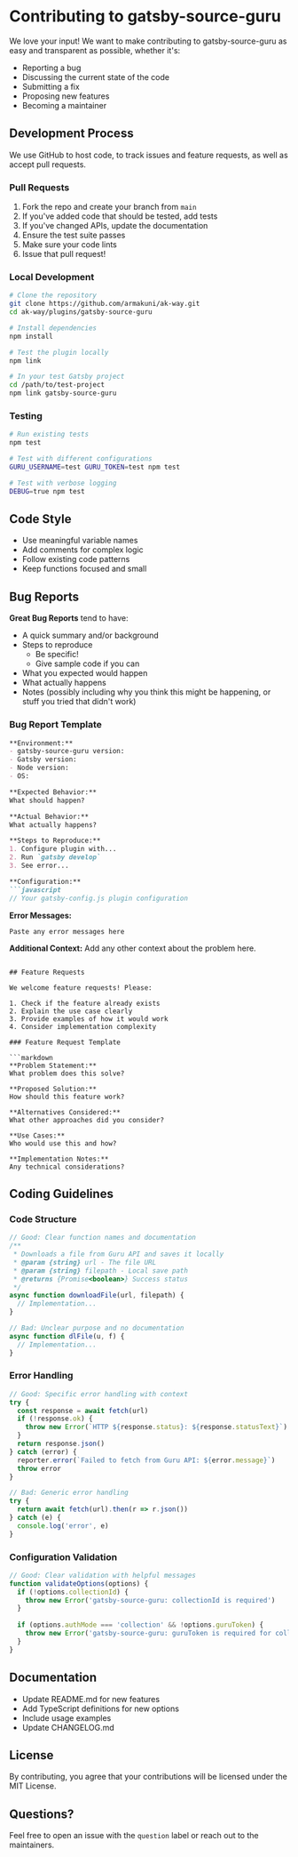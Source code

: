 # Contributing to gatsby-source-guru

We love your input! We want to make contributing to gatsby-source-guru as easy and transparent as possible, whether it's:

- Reporting a bug
- Discussing the current state of the code
- Submitting a fix
- Proposing new features
- Becoming a maintainer

## Development Process

We use GitHub to host code, to track issues and feature requests, as well as accept pull requests.

### Pull Requests

1. Fork the repo and create your branch from `main`
2. If you've added code that should be tested, add tests
3. If you've changed APIs, update the documentation
4. Ensure the test suite passes
5. Make sure your code lints
6. Issue that pull request!

### Local Development

```bash
# Clone the repository
git clone https://github.com/armakuni/ak-way.git
cd ak-way/plugins/gatsby-source-guru

# Install dependencies
npm install

# Test the plugin locally
npm link

# In your test Gatsby project
cd /path/to/test-project
npm link gatsby-source-guru
```

### Testing

```bash
# Run existing tests
npm test

# Test with different configurations
GURU_USERNAME=test GURU_TOKEN=test npm test

# Test with verbose logging
DEBUG=true npm test
```

## Code Style

- Use meaningful variable names
- Add comments for complex logic
- Follow existing code patterns
- Keep functions focused and small

## Bug Reports

**Great Bug Reports** tend to have:

- A quick summary and/or background
- Steps to reproduce
  - Be specific!
  - Give sample code if you can
- What you expected would happen
- What actually happens
- Notes (possibly including why you think this might be happening, or stuff you tried that didn't work)

### Bug Report Template

```markdown
**Environment:**
- gatsby-source-guru version: 
- Gatsby version:
- Node version:
- OS:

**Expected Behavior:**
What should happen?

**Actual Behavior:**
What actually happens?

**Steps to Reproduce:**
1. Configure plugin with...
2. Run `gatsby develop`
3. See error...

**Configuration:**
```javascript
// Your gatsby-config.js plugin configuration
```

**Error Messages:**
```
Paste any error messages here
```

**Additional Context:**
Add any other context about the problem here.
```

## Feature Requests

We welcome feature requests! Please:

1. Check if the feature already exists
2. Explain the use case clearly
3. Provide examples of how it would work
4. Consider implementation complexity

### Feature Request Template

```markdown
**Problem Statement:**
What problem does this solve?

**Proposed Solution:**
How should this feature work?

**Alternatives Considered:**
What other approaches did you consider?

**Use Cases:**
Who would use this and how?

**Implementation Notes:**
Any technical considerations?
```

## Coding Guidelines

### Code Structure

```javascript
// Good: Clear function names and documentation
/**
 * Downloads a file from Guru API and saves it locally
 * @param {string} url - The file URL
 * @param {string} filepath - Local save path
 * @returns {Promise<boolean>} Success status
 */
async function downloadFile(url, filepath) {
  // Implementation...
}

// Bad: Unclear purpose and no documentation
async function dlFile(u, f) {
  // Implementation...
}
```

### Error Handling

```javascript
// Good: Specific error handling with context
try {
  const response = await fetch(url)
  if (!response.ok) {
    throw new Error(`HTTP ${response.status}: ${response.statusText}`)
  }
  return response.json()
} catch (error) {
  reporter.error(`Failed to fetch from Guru API: ${error.message}`)
  throw error
}

// Bad: Generic error handling
try {
  return await fetch(url).then(r => r.json())
} catch (e) {
  console.log('error', e)
}
```

### Configuration Validation

```javascript
// Good: Clear validation with helpful messages
function validateOptions(options) {
  if (!options.collectionId) {
    throw new Error('gatsby-source-guru: collectionId is required')
  }
  
  if (options.authMode === 'collection' && !options.guruToken) {
    throw new Error('gatsby-source-guru: guruToken is required for collection auth mode')
  }
}
```

## Documentation

- Update README.md for new features
- Add TypeScript definitions for new options
- Include usage examples
- Update CHANGELOG.md

## License

By contributing, you agree that your contributions will be licensed under the MIT License.

## Questions?

Feel free to open an issue with the `question` label or reach out to the maintainers.